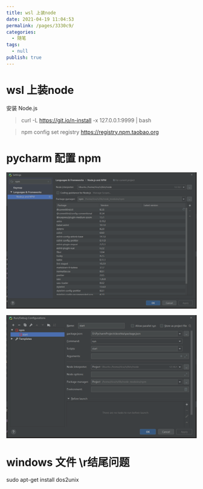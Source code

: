 ```yaml
---
title: wsl 上装node
date: 2021-04-19 11:04:53
permalink: /pages/3330c9/
categories: 
  - 随笔
tags: 
  - null
publish: true
---
```

# wsl 上装node  

安装 Node.js    
>  curl -L https://git.io/n-install -x 127.0.0.1:9999 | bash    
    
> npm config set registry https://registry.npm.taobao.org    
    
# pycharm 配置 npm    
![image.png](../images/7485616-35c20a0fa7dddece.png)    
    
    
![image.png](../images/7485616-ea6325a65464bee8.png)    
    
    
# windows 文件 \r结尾问题    
sudo apt-get install dos2unix    
